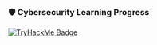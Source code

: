 ### 🛡️ Cybersecurity Learning Progress

<a href="https://tryhackme.com/p/henryvinkler">
  <img src="https://tryhackme-badges.s3.amazonaws.com/henryvinkler.png" alt="TryHackMe Badge" />
</a>

